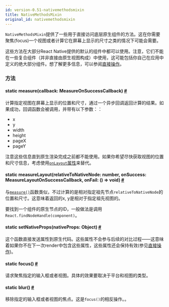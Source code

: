 ```yaml
---
id: version-0.51-nativemethodsmixin
title: NativeMethodsMixin
original_id: nativemethodsmixin
---
```


`NativeMethodsMixin`提供了一些用于直接访问底层原生组件的方法。这在你需要聚焦(focus)一个视图或者计算它在屏幕上显示的尺寸之类的情况下可能会需要。

这些方法在大部分React Native提供的默认的组件中都可以使用。注意，它们不能在一些复合组件（并非直接由原生视图构成）中使用，这可能包括你自己在应用中定义的绝大部分组件。想了解更多信息，可以参阅[直接操作](direct-manipulation.html)。

### 方法

<div class="props">
    <div class="prop">
        <h4 class="propTitle"><a class="anchor" name="measure"></a><span class="propType">static </span>measure<span class="propType">(callback: MeasureOnSuccessCallback)</span> <a class="hash-link" href="#measure">#</a></h4>
        <div>
            <p>计算指定视图在屏幕上显示的位置和尺寸，通过一个异步回调返回计算的结果。如果成功，回调函数会被调用，并带有以下参数：：</p>
            <ul>
                <li>x</li>
                <li>y</li>
                <li>width</li>
                <li>height</li>
                <li>pageX</li>
                <li>pageY</li>
            </ul>
            <p>注意这些信息直到原生渲染完成之前都不能使用。如果你希望尽快获取视图的位置和尺寸信息，考虑使用<a href="/docs/view.html#onlayout" target=""><code>onLayout</code>属性</a>来替代。</p>
        </div>
    </div>
    <div class="prop">
        <h4 class="propTitle"><a class="anchor" name="measurelayout"></a><span class="propType">static </span>measureLayout<span class="propType">(relativeToNativeNode: number, onSuccess: MeasureLayoutOnSuccessCallback, onFail: () =&gt; void)</span> <a class="hash-link" href="#measurelayout">#</a></h4>
        <div>
            <p>与<a href="#measure" target=""><code>measure()</code></a>函数类似，不过计算的是相对指定祖先节点<code>relativeToNativeNode</code>的位置和尺寸。这意味着返回的x, y是相对于指定祖先视图的。</p>
            <p>要找到一个组件的原生节点的ID，一般做法是调用<code>React.findNodeHandle(component)</code>。</p>
        </div>
    </div>
    <div class="prop">
        <h4 class="propTitle"><a class="anchor" name="setnativeprops"></a><span class="propType">static </span>setNativeProps<span class="propType">(nativeProps: Object)</span> <a class="hash-link" href="#setnativeprops">#</a></h4>
        <div>
            <p>这个函数直接发送属性到原生代码。这些属性不会参与后续的对比过程——这意味着如果你不在下一次render中包含这些属性，这些属性还会保持有效(参见<a href="direct-manipulation.html" target="">直接操作</a>)。</p>
        </div>
    </div>
    <div class="prop">
        <h4 class="propTitle"><a class="anchor" name="focus"></a><span class="propType">static </span>focus<span class="propType">()</span> <a class="hash-link" href="#focus">#</a></h4>
        <div>
            <p>请求聚焦指定的输入框或者视图。具体的效果要取决于平台和视图的类型。</p>
        </div>
    </div>
    <div class="prop">
        <h4 class="propTitle"><a class="anchor" name="blur"></a><span class="propType">static </span>blur<span class="propType">()</span> <a class="hash-link" href="#blur">#</a></h4>
        <div>
            <p>移除指定的输入框或者视图的焦点。这是<code>focus()</code>的相反操作。。</p>
        </div>
    </div>
</div>